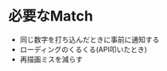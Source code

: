 # 必要なMatch

<!-- 1
男バド
女バド
eスポーツ
男バレー
女バレー
男ドッヂボール
女ドッヂボール

2
男バド
女バド
eスポーツ
男バレー
女バレー
男ドッヂボール
女ドッヂボール

3
男バド
女バド
eスポーツ
男バレー
女バレー
女子ドッヂボール
男子サッカー -->

- 同じ数字を打ち込んだときに事前に通知する
- ローディングのくるくる(API叩いたとき)
- 再描画ミスを減らす
